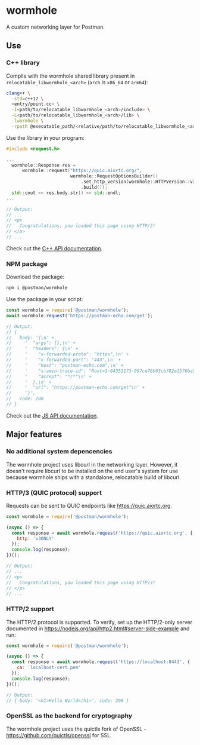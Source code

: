 # wormhole

A custom networking layer for Postman.

## Use

### C++ library

Compile with the wormhole shared library present in `relocatable_libwormhole_<arch>`
(`arch` is `x86_64` or `arm64`):

```sh
clang++ \
  -std=c++17 \
  <entry/point.cc> \
  -I<path/to/relocatable_libwormhole_<arch>/include> \
  -L<path/to/relocatable_libwormhole_<arch>/lib> \
  -lwormhole \
  -rpath @executable_path/<relative/path/to/relocatable_libwormhole_<arch>>
```

Use the library in your program:

```cc
#include <request.h>

...
  wormhole::Response res =
      wormhole::request("https://quic.aiortc.org/",
                        wormhole::RequestOptionsBuilder()
                            .set_http_version(wormhole::HTTPVersion::v3ONLY)
                            .build());
  std::cout << res.body.str() << std::endl;
...

// Output:
// ...
// <p>
//   Congratulations, you loaded this page using HTTP/3!
// </p>
// ...
```

Check out the [C++ API documentation](docs/C++-API.md).

### NPM package

Download the package:

```sh
npm i @postman/wormhole
```

Use the package in your script:

```js
const wormhole = require('@postman/wormhole');
await wormhole.request('https://postman-echo.com/get');

// Output:
// {
//   body: '{\n' +
//     '  "args": {},\n' +
//     '  "headers": {\n' +
//     '    "x-forwarded-proto": "https",\n' +
//     '    "x-forwarded-port": "443",\n' +
//     '    "host": "postman-echo.com",\n' +
//     '    "x-amzn-trace-id": "Root=1-64351173-097ce76b03cb782e1576ba51",\n' +
//     '    "accept": "*/*"\n' +
//     '  },\n' +
//     '  "url": "https://postman-echo.com/get"\n' +
//     '}',
//   code: 200
// }
```

Check out the [JS API documentation](docs/JS-API.md).

## Major features

### No additional system depencencies

The wormhole project uses libcurl in the networking layer. However, it doesn't
require libcurl to be installed on the end user's system for use because
wormhole ships with a standalone, relocatable build of libcurl.

### HTTP/3 (QUIC protocol) support

Requests can be sent to QUIC endpoints like https://quic.aiortc.org.

```js
const wormhole = require('@postman/wormhole');

(async () => {
  const response = await wormhole.request('https://quic.aiortc.org', {
    http: 'v3ONLY'
  });
  console.log(response);
})();

// Output:
// ...
// <p>
//   Congratulations, you loaded this page using HTTP/3!
// </p>
// ...
```

### HTTP/2 support

The HTTP/2 protocol is supported. To verify, set up the HTTP/2-only server
documented in https://nodejs.org/api/http2.html#server-side-example and run:

```js
const wormhole = require('@postman/wormhole');

(async () => {
  const response = await wormhole.request('https://localhost:8443', {
    ca: 'localhost-cert.pem'
  });
  console.log(response);
})();

// Output:
// { body: '<h1>Hello World</h1>', code: 200 }
```

### OpenSSL as the backend for cryptography

The wormhole project uses the quictls fork of OpenSSL -
https://github.com/quictls/openssl for SSL.
